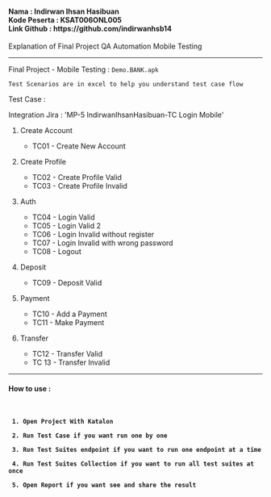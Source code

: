 <h4>Nama : Indirwan Ihsan Hasibuan<br>
Kode Peserta : KSAT006ONL005<br>
Link Github : https://github.com/indirwanhsb14 </h4>

Explanation of Final Project QA Automation Mobile Testing

-----------------------------------------------------------

Final Project - Mobile Testing : `Demo.BANK.apk`


`Test Scenarios are in excel to help you understand test case flow`

Test Case :
    
 Integration Jira : 'MP-5 IndirwanIhsanHasibuan-TC Login Mobile'
    
 1. Create Account
    - TC01 - Create New Account

 2. Create Profile
    - TC02 - Create Profile Valid
    - TC03 - Create Profile Invalid
    
 3. Auth
    - TC04 - Login Valid
    - TC05 - Login Valid 2
    - TC06 - Login Invalid without register
    - TC07 - Login Invalid with wrong password
    - TC08 - Logout
   
 4. Deposit
    - TC09 - Deposit Valid
 
 5. Payment
    - TC10 - Add a Payment
    - TC11 - Make Payment
 
 6. Transfer
    - TC12 - Transfer Valid
    - TC 13 - Transfer Invalid

-----------------------------------------------------------------------------
<h4>How to use :<h4>

<br>

     1. Open Project With Katalon

     2. Run Test Case if you want run one by one

     3. Run Test Suites endpoint if you want to run one endpoint at a time

     4. Run Test Suites Collection if you want to run all test suites at once

     5. Open Report if you want see and share the result
